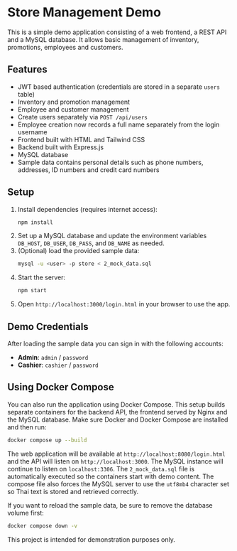# Store Management Demo

This is a simple demo application consisting of a web frontend, a REST API and a MySQL database. It allows basic management of inventory, promotions, employees and customers.

## Features

- JWT based authentication (credentials are stored in a separate `users` table)
- Inventory and promotion management
- Employee and customer management
- Create users separately via `POST /api/users`
- Employee creation now records a full name separately from the login username
- Frontend built with HTML and Tailwind CSS
- Backend built with Express.js
- MySQL database
- Sample data contains personal details such as phone numbers, addresses, ID numbers and credit card numbers

## Setup

1. Install dependencies (requires internet access):
   ```bash
   npm install
   ```
2. Set up a MySQL database and update the environment variables `DB_HOST`, `DB_USER`, `DB_PASS`, and `DB_NAME` as needed.
3. (Optional) load the provided sample data:
   ```bash
   mysql -u <user> -p store < 2_mock_data.sql
   ```
4. Start the server:
   ```bash
   npm start
   ```
5. Open `http://localhost:3000/login.html` in your browser to use the app.

## Demo Credentials

After loading the sample data you can sign in with the following accounts:

- **Admin**: `admin` / `password`
- **Cashier**: `cashier` / `password`


## Using Docker Compose

You can also run the application using Docker Compose. This setup builds
separate containers for the backend API, the frontend served by Nginx and the
MySQL database. Make sure Docker and Docker Compose are installed and then run:

```bash
docker compose up --build
```

The web application will be available at
`http://localhost:8080/login.html` and the API will listen on
`http://localhost:3000`. The MySQL instance will continue to listen on
`localhost:3306`. The `2_mock_data.sql` file is automatically executed so the
containers start with demo content.
The compose file also forces the MySQL server to use the `utf8mb4` character set
so Thai text is stored and retrieved correctly.

If you want to reload the sample data, be sure to remove the database volume
first:

```bash
docker compose down -v
```

This project is intended for demonstration purposes only.
